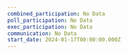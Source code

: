 ```yaml
---
combined_participation: No Data
poll_participation: No Data
exec_participation: No Data
communication: No Data
start_date: 2024-01-17T00:00:00.000Z
---
```


